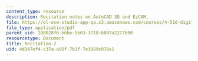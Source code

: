 ```yaml
---
content_type: resource
description: Recitation notes on AutoCAD 3D and EzCAM.
file: https://ol-ocw-studio-app-qa.s3.amazonaws.com/courses/4-510-digital-design-fabrication-fall-2008/4d347ef4c37aa95f7b1f7e3889c878e1_rec2.pdf
file_type: application/pdf
parent_uid: 208028f6-b6be-5b63-3718-6897a2277b90
resourcetype: Document
title: Recitation 2
uid: 4d347ef4-c37a-a95f-7b1f-7e3889c878e1
---
```

